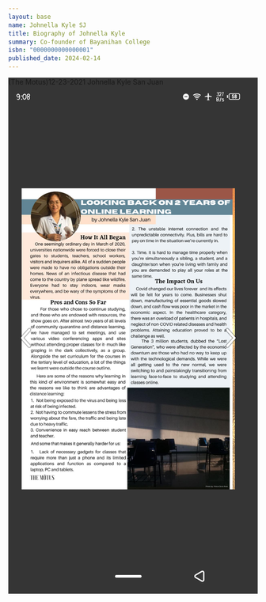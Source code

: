 ```yaml
---
layout: base
name: Johnella Kyle SJ
title: Biography of Johnella Kyle
summary: Co-founder of Bayanihan College
isbn: "0000000000000001"
published_date: 2024-02-14
---
```

<div style="
      background-size: 1000px;
      background-image: url('/assets/images/kayee/C.png');
      background-repeat: no-repeat;
      background-color: #353535">
  <div class="flex">
  <span class="text-white bg-yellow-600 p-4">(The Motus)</span><span 
    class="text-yellow-400 bg-gray-700 p-4">12-23-2021</span><span 
    class="text-white bg-[mediumvioletred] p-4 [transition:background-color_.15s_ease] 
    hover:bg-[rgb(250_21_133)]">
  Johnella Kyle San Juan</span><span><span 
  class="bg-gray-700 w-[250px] h-[31px] inline-block"></span><span class="
  w-[250px] h-[21px] bg-red-700 block [position:relative]"></span></span>
  </div>
  <div>
    <img alt="Kayee Motus" src="/assets/images/kayee/kayee-motus.png" class="[opacity:0.75]"/>
  </div>
</div>